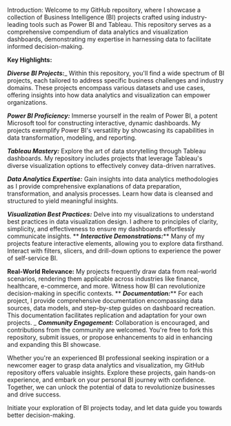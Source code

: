 Introduction: Welcome to my GitHub repository, where I showcase a collection of Business Intelligence (BI) projects crafted using industry-leading tools such as Power BI and Tableau. This repository serves as a comprehensive compendium of data analytics and visualization dashboards, demonstrating my expertise in harnessing data to facilitate informed decision-making.

**Key Highlights:**

_**Diverse BI Projects:**__ Within this repository, you'll find a wide spectrum of BI projects, each tailored to address specific business challenges and industry domains. These projects encompass various datasets and use cases, offering insights into how data analytics and visualization can empower organizations.

_**Power BI Proficiency:**_ Immerse yourself in the realm of Power BI, a potent Microsoft tool for constructing interactive, dynamic dashboards. My projects exemplify Power BI's versatility by showcasing its capabilities in data transformation, modeling, and reporting.

_**Tableau Mastery:**_ Explore the art of data storytelling through Tableau dashboards. My repository includes projects that leverage Tableau's diverse visualization options to effectively convey data-driven narratives.

_**Data Analytics Expertise:**_ Gain insights into data analytics methodologies as I provide comprehensive explanations of data preparation, transformation, and analysis processes. Learn how data is cleansed and structured to yield meaningful insights.

___**Visualization Best Practices:**___ Delve into my visualizations to understand best practices in data visualization design. I adhere to principles of clarity, simplicity, and effectiveness to ensure my dashboards effortlessly communicate insights.
**
_**Interactive Demonstrations:**_** Many of my projects feature interactive elements, allowing you to explore data firsthand. Interact with filters, slicers, and drill-down options to experience the power of self-service BI.

**Real-World Relevance:** My projects frequently draw data from real-world scenarios, rendering them applicable across industries like finance, healthcare, e-commerce, and more. Witness how BI can revolutionize decision-making in specific contexts.
**
_**Documentation:**_** For each project, I provide comprehensive documentation encompassing data sources, data models, and step-by-step guides on dashboard recreation. This documentation facilitates replication and adaptation for your own projects.
_
_**Community Engagement:**_ Collaboration is encouraged, and contributions from the community are welcomed. You're free to fork this repository, submit issues, or propose enhancements to aid in enhancing and expanding this BI showcase.

Whether you're an experienced BI professional seeking inspiration or a newcomer eager to grasp data analytics and visualization, my GitHub repository offers valuable insights. Explore these projects, gain hands-on experience, and embark on your personal BI journey with confidence. Together, we can unlock the potential of data to revolutionize businesses and drive success.

Initiate your exploration of BI projects today, and let data guide you towards better decision-making.
